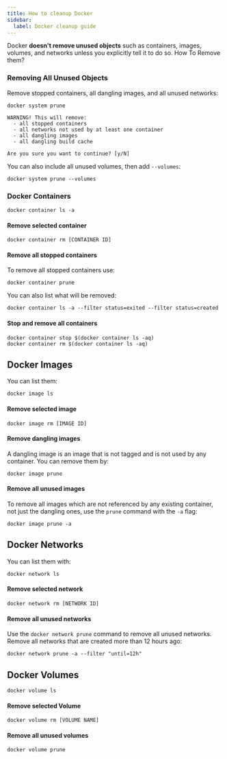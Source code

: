 ```yaml
---
title: How to cleanup Docker
sidebar:
  label: Docker cleanup guide
---
```


Docker **doesn't remove unused objects** such as containers, images, volumes, and networks unless you explicitly tell it to do so.
How To Remove them?

### Removing All Unused Objects

Remove stopped containers, all dangling images, and all unused networks:

```shell
docker system prune
```

```
WARNING! This will remove:
  - all stopped containers
  - all networks not used by at least one container
  - all dangling images
  - all dangling build cache

Are you sure you want to continue? [y/N] 
```

You can also include all unused volumes, then add `--volumes`:

```shell
docker system prune --volumes
```

### Docker Containers

```shell
docker container ls -a
```

#### Remove selected container

```shell
docker container rm [CONTAINER ID]
```

#### Remove all stopped containers

To remove all stopped containers use:

```shell
docker container prune
```

You can also list what will be removed:

```shell
docker container ls -a --filter status=exited --filter status=created 
```

#### Stop and remove all containers

```shell
docker container stop $(docker container ls -aq)
docker container rm $(docker container ls -aq)
```

## Docker Images

You can list them:

```shell
docker image ls
```

#### Remove selected image

```shell
docker image rm [IMAGE ID]
```

#### Remove dangling images

A dangling image is an image that is not tagged and is not used by any container.
You can remove them by:

```shell
docker image prune
```

#### Remove all unused images

To remove all images which are not referenced by any existing container,
not just the dangling ones, use the `prune` command with the `-a` flag:

```shell
docker image prune -a
```

## Docker Networks

You can list them with:

```shell
docker network ls
```

#### Remove selected network

```shell
docker network rm [NETWORK ID]
```

#### Remove all unused networks

Use the `docker network prune` command to remove all unused networks.
Remove all networks that are created more than 12 hours ago:

```shell
docker network prune -a --filter "until=12h"
```

## Docker Volumes

```shell
docker volume ls
```

#### Remove selected Volume

```shell
docker volume rm [VOLUME NAME]
```

#### Remove all unused volumes

```shell
docker volume prune
```